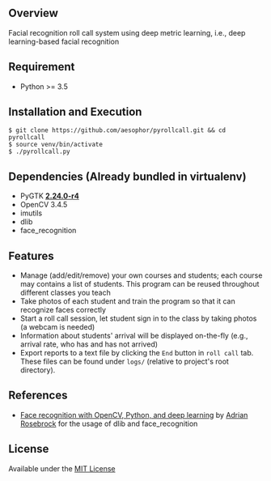 ## Overview
Facial recognition roll call system using deep metric learning, i.e., deep learning-based facial recognition

## Requirement
* Python >= 3.5

## Installation and Execution
```
$ git clone https://github.com/aesophor/pyrollcall.git && cd pyrollcall
$ source venv/bin/activate
$ ./pyrollcall.py
```

## Dependencies (Already bundled in virtualenv)
* PyGTK **[2.24.0-r4](https://gitweb.gentoo.org/repo/gentoo.git/tree/dev-python/pygtk/pygtk-2.24.0-r4.ebuild)**
* OpenCV 3.4.5
* imutils
* dlib
* face_recognition

## Features
* Manage (add/edit/remove) your own courses and students; each course may contains a list of students. This program can be reused throughout different classes you teach
* Take photos of  each student and train the program so that it can recognize faces correctly
* Start a roll call session, let student sign in to the class by taking photos (a webcam is needed)
* Information about students' arrival will be displayed on-the-fly (e.g., arrival rate, who has and has not arrived)
* Export reports to a text file by clicking the `End` button in `roll call` tab. These files can be found under `logs/` (relative to project's root directory).

## References
* [Face recognition with OpenCV, Python, and deep learning](https://www.pyimagesearch.com/2018/06/18/face-recognition-with-opencv-python-and-deep-learning/) by [Adrian Rosebrock](https://www.pyimagesearch.com/author/adrian/) for the usage of dlib and face_recognition

## License
Available under the [MIT License](https://github.com/aesophor/pyrollcall/blob/master/LICENSE)
